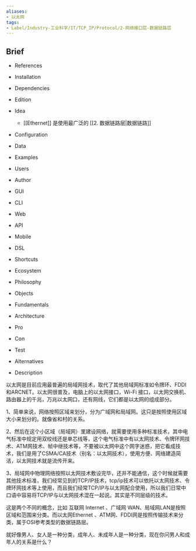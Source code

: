 ```yaml
---
aliases:
- 以太网
tags:
- Label/Industry-工业科学/IT/TCP_IP/Protocol/2-网络接口层-数据链路层
---
```


## Brief

- References

- Installation

- Dependencies

- Edition

- Idea
    - [[Ethernet]] 是使用最广泛的 [[2. 数据链路层|数据链路]]

- Configuration

- Data

- Examples

- Users

- Author

- GUI

- CLI

- Web

- API

- Mobile

- DSL

- Shortcuts

- Ecosystem

- Philosophy

- Objects

- Fundamentals

- Architecture

- Pro

- Con

- Test

- Alternatives

- Description


以太网是目前应用最普遍的局域网技术，取代了其他局域网标准如令牌环、FDDI和ARCNET。以太网很普及，电脑上的以太网接口，Wi-Fi 接口，以太网交换机、路由器上的千兆，万兆以太网口，还有网线，它们都是以太网的组成部分。

1、简单来说，网络按照区域来划分，分为广域网和局域网。这只是按照使用区域大小来划分的。就像省和村的关系。

2、然后在这个小区域（局域网）里建设网络，就需要使用多种标准技术，其中电气标准中规定用双绞线还是单芯线等，这个电气标准中有以太网技术、令牌环网技术、ATM网技术、帧中继技术等，不要被以太网中这个网字迷惑，把它看成技术，我们是用了CSMA/CA技术（别名：以太网技术），使用方便、网络建造简洁，以太网技术就是流传开来。

3、局域网中物理网络按照以太网技术敷设完毕，还并不能通信，这个时候就需要其他技术标准，我们经常见到的TCP/IP技术，tcp/ip技术可以依托以太网技术、令牌环网技术等上使用，而且我们经常TCP/IP与以太网配合使用，所以我们日常中口语中容易将TCP/IP与以太网技术混在一起说。其实是不同层级的技术。

这是两个不同的概念，比如 互联网 Internet 、广域网 WAN、局域网LAN是按照区域和范围来分类。而以太网Ethernet 、ATM网、FDDI网是按照传输技术来分类，属于OSI参考类型的数据链路层。

就好像男人、女人是一种分类，成年人、未成年人是一种分类，现在你问男人和成年人的关系是什么？